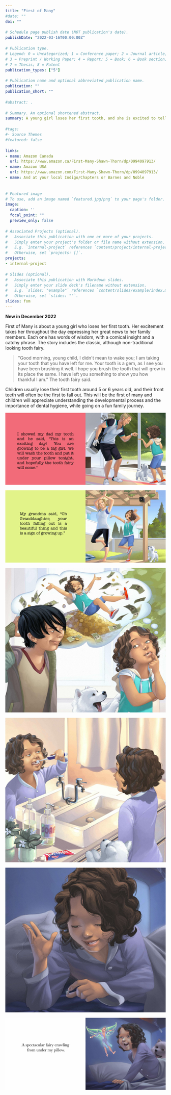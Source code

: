 ```yaml
---
title: "First of Many"
#date: ""
doi: ""

# Schedule page publish date (NOT publication's date).
publishDate: "2022-03-16T00:00:00Z"

# Publication type.
# Legend: 0 = Uncategorized; 1 = Conference paper; 2 = Journal article;
# 3 = Preprint / Working Paper; 4 = Report; 5 = Book; 6 = Book section;
# 7 = Thesis; 8 = Patent
publication_types: ["5"]

# Publication name and optional abbreviated publication name.
publication: ""
publication_short: ""

#abstract: .

# Summary. An optional shortened abstract.
summary: A young girl loses her first tooth, and she is excited to tell her whole family. Maybe the tooth fairy will come to visit her?

#tags:
#- Source Themes
#featured: false

links:
- name: Amazon Canada
  url: https://www.amazon.ca/First-Many-Shawn-Thorn/dp/0994097913/
- name: Amazon USA
  url: https://www.amazon.com/First-Many-Shawn-Thorn/dp/0994097913/
- name: And at your local Indigo/Chapters or Barnes and Noble


# Featured image
# To use, add an image named `featured.jpg/png` to your page's folder. 
image:
  caption: ''
  focal_point: ""
  preview_only: false

# Associated Projects (optional).
#   Associate this publication with one or more of your projects.
#   Simply enter your project's folder or file name without extension.
#   E.g. `internal-project` references `content/project/internal-project/index.md`.
#   Otherwise, set `projects: []`.
projects:
- internal-project

# Slides (optional).
#   Associate this publication with Markdown slides.
#   Simply enter your slide deck's filename without extension.
#   E.g. `slides: "example"` references `content/slides/example/index.md`.
#   Otherwise, set `slides: ""`.
slides: fom
---
```


**New in December 2022**

First of Many is about a young girl who loses her first tooth. Her excitement takes her throughout the day expressing her great news to her family members. Each one has words of wisdom, with a comical insight and a catchy phrase. The story includes the classic, although non-traditional looking tooth fairy. 

> "Good morning, young child, I didn't mean to wake you; I am taking your tooth that you have left for me. Your tooth is a gem, as I see you have been brushing it well. I hope you brush the tooth that will grow in its place the same. I have left you something to show you how thankful I am." The tooth fairy said. 

Children usually lose their first tooth around 5 or 6 years old, and their front teeth will often be the first to fall out. This will be the first of many and children will appreciate understanding the developmental process and the importance of dental hygiene, while going on a fun family journey.


![](fom-dad1.jpg)

![](fom-yoga.jpg)

![](fom-boy.jpg) 

![](fom-brush.jpg)

![](fom-place.jpg)

![](fom-fairy.jpg)